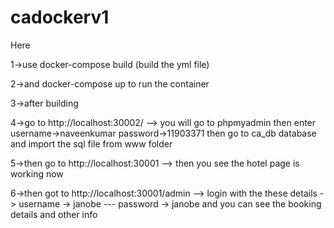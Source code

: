 # cadockerv1

Here 

1->use docker-compose build (build the yml file)

2->and docker-compose up to run the container

3->after building

4->go to http://localhost:30002/  --> you will go to phpmyadmin then enter username->naveenkumar password->11903371 then go to ca_db database and import the sql file from www folder

5->then go to http://localhost:30001 --> then you see the hotel page is working now

6->then got to http://localhost:30001/admin --> login with the these details -> username -> janobe --- password -> janobe and you can see the booking details and other info


